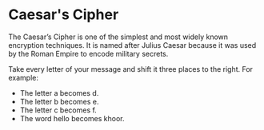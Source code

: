 # Caesar's Cipher
The Caesar’s Cipher is one of the simplest and most widely known encryption techniques. It is named after Julius Caesar because it was used by the Roman Empire to encode military secrets.

Take every letter of your message and shift it three places to the right. For example:
* The letter a becomes d.
* The letter b becomes e.
* The letter c becomes f.
* The word hello becomes khoor.